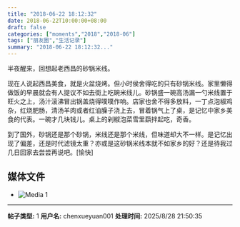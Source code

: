 ```yaml
---
title: "2018-06-22 18:12:32"
date: 2018-06-22T10:00:00+08:00
draft: false
categories: ["moments","2018","2018-06"]
tags: ["朋友圈","生活记录"]
summary: "2018-06-22 18:12:32..."
---
```


半夜醒来，回想起老西昌的砂锅米线。

现在人说起西昌美食，就是火盆烧烤。但小时侯舍得吃的只有砂锅米线。家里懒得做饭的早晨就会有人提议不如去街上吃碗米线儿。砂锅盛一碗高汤漏一勺米线置于旺火之上，汤汁滚沸冒出锅盖烧得噗噗作响。店家也舍不得多放料，一丁点泡椒鸡杂，红烧肥肠，清汤羊肉或者红油臊子浇上去，冒着锅气上了桌，是记忆中家乡美食的代表。一碗才几块钱儿。桌上的剁椒泡菜雪里蕻拌起吃，奇香。

到了国外，砂锅还是那个砂锅，米线还是那个米线，但味道却大不一样。是记忆出现了偏差，还是时代滤镜太重？亦或是这砂锅米线本就不如家乡的好？还是待我过几日回家去尝尝再说吧。[愉快]

## 媒体文件

- ![Media 1](/Moments/photos/2018-06-22/201806221812320.jpg)

---

**帖子类型:** 1
**用户名:** chenxueyuan001
**处理时间:** 2025/8/28 21:50:35